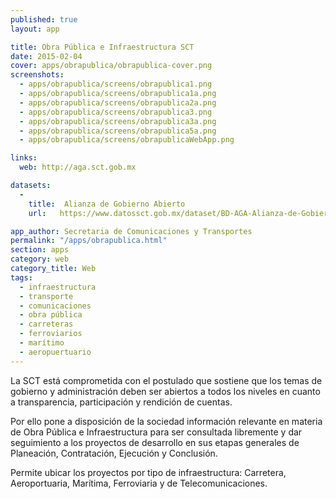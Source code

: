 ```yaml
---
published: true
layout: app

title: Obra Pública e Infraestructura SCT
date: 2015-02-04
cover: apps/obrapublica/obrapublica-cover.png
screenshots:
  - apps/obrapublica/screens/obrapublica1.png
  - apps/obrapublica/screens/obrapublica1a.png
  - apps/obrapublica/screens/obrapublica2a.png
  - apps/obrapublica/screens/obrapublica3.png
  - apps/obrapublica/screens/obrapublica3a.png
  - apps/obrapublica/screens/obrapublica5a.png
  - apps/obrapublica/screens/obrapublicaWebApp.png

links:
  web: http://aga.sct.gob.mx

datasets:
  -
    title:  Alianza de Gobierno Abierto
    url:   https://www.datossct.gob.mx/dataset/BD-AGA-Alianza-de-Gobierno-Abierto/923j-z7wv

app_author: Secretaria de Comunicaciones y Transportes
permalink: "/apps/obrapublica.html"
section: apps
category: web
category_title: Web
tags:
  - infraestructura
  - transporte
  - comunicaciones
  - obra pública
  - carreteras
  - ferroviarios
  - marítimo
  - aeropuertuario
---
```


La SCT está comprometida con el postulado que sostiene que los temas de gobierno y administración deben ser abiertos a todos los niveles en cuanto a transparencia, participación y rendición de cuentas.

Por ello pone a disposición de la sociedad información relevante en materia de Obra Pública e Infraestructura para ser consultada libremente y dar seguimiento a los proyectos de desarrollo en sus etapas generales de Planeación, Contratación, Ejecución y Conclusión.

Permite ubicar los proyectos por tipo de infraestructura: Carretera, Aeroportuaria, Marítima, Ferroviaria y de Telecomunicaciones.
